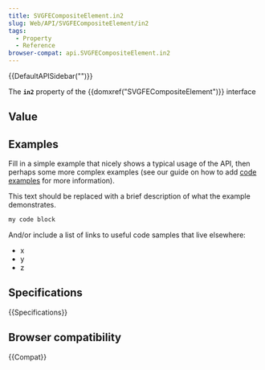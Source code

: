 ```yaml
---
title: SVGFECompositeElement.in2
slug: Web/API/SVGFECompositeElement/in2
tags:
  - Property
  - Reference
browser-compat: api.SVGFECompositeElement.in2
---
```

{{DefaultAPISidebar("")}}

The **`in2`** property of the {{domxref("SVGFECompositeElement")}} interface 

## Value



## Examples

Fill in a simple example that nicely shows a typical usage of the API, then perhaps some more complex examples (see our guide on how to add [code examples](/en-US/docs/MDN/Contribute/Structures/Code_examples) for more information).

This text should be replaced with a brief description of what the example demonstrates.

```js
my code block
```

And/or include a list of links to useful code samples that live elsewhere:

*   x
*   y
*   z

## Specifications

{{Specifications}}

## Browser compatibility

{{Compat}}


